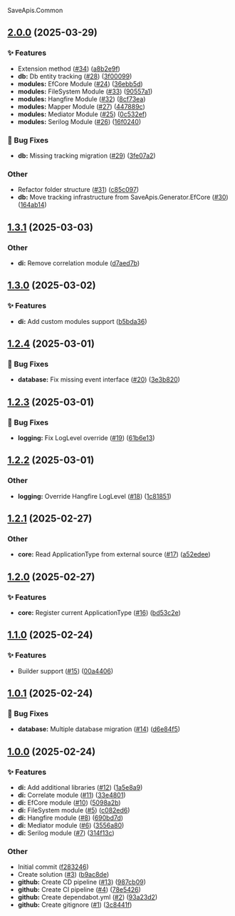 SaveApis.Common
<a name="2.0.0"></a>
## [2.0.0](https://www.github.com/SaveApis/SaveApis.Common/releases/tag/v2.0.0) (2025-03-29)

### ✨ Features

* Extension method ([#34](https://www.github.com/SaveApis/SaveApis.Common/issues/34)) ([a8b2e9f](https://www.github.com/SaveApis/SaveApis.Common/commit/a8b2e9faa268ad36dec3c75038347b80d8a12599))
* **db:** Db entity tracking ([#28](https://www.github.com/SaveApis/SaveApis.Common/issues/28)) ([3f00099](https://www.github.com/SaveApis/SaveApis.Common/commit/3f000999f8bb6043559db56a16d842ac0f34be80))
* **modules:** EfCore Module ([#24](https://www.github.com/SaveApis/SaveApis.Common/issues/24)) ([36ebb5d](https://www.github.com/SaveApis/SaveApis.Common/commit/36ebb5d5b0878aad92eafc297caec8562f16f9ac))
* **modules:** FileSystem Module ([#33](https://www.github.com/SaveApis/SaveApis.Common/issues/33)) ([90557a1](https://www.github.com/SaveApis/SaveApis.Common/commit/90557a10ccb5c90f4bf4550e0a2de80202d9c973))
* **modules:** Hangfire Module ([#32](https://www.github.com/SaveApis/SaveApis.Common/issues/32)) ([8cf73ea](https://www.github.com/SaveApis/SaveApis.Common/commit/8cf73ea82dc507c1a997790f998d048b0fee407e))
* **modules:** Mapper Module ([#27](https://www.github.com/SaveApis/SaveApis.Common/issues/27)) ([447889c](https://www.github.com/SaveApis/SaveApis.Common/commit/447889c638e31c9fe52c297af42fa9e4a19592ea))
* **modules:** Mediator Module ([#25](https://www.github.com/SaveApis/SaveApis.Common/issues/25)) ([0c532ef](https://www.github.com/SaveApis/SaveApis.Common/commit/0c532efd3cb504e82f6fc19662a21f7a6503a783))
* **modules:** Serilog Module ([#26](https://www.github.com/SaveApis/SaveApis.Common/issues/26)) ([16f0240](https://www.github.com/SaveApis/SaveApis.Common/commit/16f0240e11d0422a218ac2263b95fcd53bdfcac3))

### 🐛 Bug Fixes

* **db:** Missing tracking migration ([#29](https://www.github.com/SaveApis/SaveApis.Common/issues/29)) ([3fe07a2](https://www.github.com/SaveApis/SaveApis.Common/commit/3fe07a255937f5dc9e33e778d5ecf3c205e6130f))

### Other

* Refactor folder structure ([#31](https://www.github.com/SaveApis/SaveApis.Common/issues/31)) ([c85c097](https://www.github.com/SaveApis/SaveApis.Common/commit/c85c09754ab3c3a34dec407ffef60acdfbef7f7a))
* **db:** Move tracking infrastructure from SaveApis.Generator.EfCore ([#30](https://www.github.com/SaveApis/SaveApis.Common/issues/30)) ([164ab14](https://www.github.com/SaveApis/SaveApis.Common/commit/164ab140e20c99493cbe2acf59f81c67c5ea7088))

<a name="1.3.1"></a>
## [1.3.1](https://www.github.com/SaveApis/SaveApis.Common/releases/tag/v1.3.1) (2025-03-03)

### Other

* **di:** Remove correlation module ([d7aed7b](https://www.github.com/SaveApis/SaveApis.Common/commit/d7aed7b0f851517fbb1d3f22df59733f1c631a38))

<a name="1.3.0"></a>
## [1.3.0](https://www.github.com/SaveApis/SaveApis.Common/releases/tag/v1.3.0) (2025-03-02)

### ✨ Features

* **di:** Add custom modules support ([b5bda36](https://www.github.com/SaveApis/SaveApis.Common/commit/b5bda369fe68442fbe18423ee3cdf6fef45bf463))

<a name="1.2.4"></a>
## [1.2.4](https://www.github.com/SaveApis/SaveApis.Common/releases/tag/v1.2.4) (2025-03-01)

### 🐛 Bug Fixes

* **database:** Fix missing event interface ([#20](https://www.github.com/SaveApis/SaveApis.Common/issues/20)) ([3e3b820](https://www.github.com/SaveApis/SaveApis.Common/commit/3e3b820a80a106b8958cdf2cfc40f30dade85136))

<a name="1.2.3"></a>
## [1.2.3](https://www.github.com/SaveApis/SaveApis.Common/releases/tag/v1.2.3) (2025-03-01)

### 🐛 Bug Fixes

* **logging:** Fix LogLevel override ([#19](https://www.github.com/SaveApis/SaveApis.Common/issues/19)) ([61b6e13](https://www.github.com/SaveApis/SaveApis.Common/commit/61b6e1320d269cd7bdd87a0553cc290849344814))

<a name="1.2.2"></a>
## [1.2.2](https://www.github.com/SaveApis/SaveApis.Common/releases/tag/v1.2.2) (2025-03-01)

### Other

* **logging:** Override Hangfire LogLevel ([#18](https://www.github.com/SaveApis/SaveApis.Common/issues/18)) ([1c81851](https://www.github.com/SaveApis/SaveApis.Common/commit/1c81851593e5f824ded35d1e45977ed52073666e))

<a name="1.2.1"></a>
## [1.2.1](https://www.github.com/SaveApis/SaveApis.Common/releases/tag/v1.2.1) (2025-02-27)

### Other

* **core:** Read ApplicationType from external source ([#17](https://www.github.com/SaveApis/SaveApis.Common/issues/17)) ([a52edee](https://www.github.com/SaveApis/SaveApis.Common/commit/a52edeeaf0c39df095c0b364562a76cc8420ec0a))

<a name="1.2.0"></a>
## [1.2.0](https://www.github.com/SaveApis/SaveApis.Common/releases/tag/v1.2.0) (2025-02-27)

### ✨ Features

* **core:** Register current ApplicationType ([#16](https://www.github.com/SaveApis/SaveApis.Common/issues/16)) ([bd53c2e](https://www.github.com/SaveApis/SaveApis.Common/commit/bd53c2edfbbeb45ffb2e02a86e0d89cc4cddb38a))

<a name="1.1.0"></a>
## [1.1.0](https://www.github.com/SaveApis/SaveApis.Common/releases/tag/v1.1.0) (2025-02-24)

### ✨ Features

* Builder support ([#15](https://www.github.com/SaveApis/SaveApis.Common/issues/15)) ([00a4406](https://www.github.com/SaveApis/SaveApis.Common/commit/00a4406a4914f2cd7c2dcd612521fbea5e481d88))

<a name="1.0.1"></a>
## [1.0.1](https://www.github.com/SaveApis/SaveApis.Common/releases/tag/v1.0.1) (2025-02-24)

### 🐛 Bug Fixes

* **database:** Multiple database migration ([#14](https://www.github.com/SaveApis/SaveApis.Common/issues/14)) ([d6e84f5](https://www.github.com/SaveApis/SaveApis.Common/commit/d6e84f5a1d8d3949b856cd8f1276f6d9a76d5e92))

<a name="1.0.0"></a>
## [1.0.0](https://www.github.com/SaveApis/SaveApis.Common/releases/tag/v1.0.0) (2025-02-24)

### ✨ Features

* **di:** Add additional libraries ([#12](https://www.github.com/SaveApis/SaveApis.Common/issues/12)) ([1a5e8a9](https://www.github.com/SaveApis/SaveApis.Common/commit/1a5e8a938fc8629177cd44fcaf87ef952dc2ee10))
* **di:** Correlate module ([#11](https://www.github.com/SaveApis/SaveApis.Common/issues/11)) ([33e4801](https://www.github.com/SaveApis/SaveApis.Common/commit/33e480166396d7dbc42baf783e7c88bd5445678b))
* **di:** EfCore module ([#10](https://www.github.com/SaveApis/SaveApis.Common/issues/10)) ([5098a2b](https://www.github.com/SaveApis/SaveApis.Common/commit/5098a2b3916086ececad7b5b98a1ee636edf43ce))
* **di:** FileSystem module ([#5](https://www.github.com/SaveApis/SaveApis.Common/issues/5)) ([c082ed6](https://www.github.com/SaveApis/SaveApis.Common/commit/c082ed620594ebf0e579422ae384733a978406b7))
* **di:** Hangfire module ([#8](https://www.github.com/SaveApis/SaveApis.Common/issues/8)) ([690bd7d](https://www.github.com/SaveApis/SaveApis.Common/commit/690bd7dd97863b0ce499a72dd76c3a4a47b5073b))
* **di:** Mediator module ([#6](https://www.github.com/SaveApis/SaveApis.Common/issues/6)) ([3556a80](https://www.github.com/SaveApis/SaveApis.Common/commit/3556a80df9b948e5dd166c21bc367ee096460f88))
* **di:** Serilog module ([#7](https://www.github.com/SaveApis/SaveApis.Common/issues/7)) ([314f13c](https://www.github.com/SaveApis/SaveApis.Common/commit/314f13ca968ccd83aa21d545e4b38e0bdb83886a))

### Other

* Initial commit ([f283246](https://www.github.com/SaveApis/SaveApis.Common/commit/f283246ee213a62183da49cc950141f9ebb67074))
* Create solution ([#3](https://www.github.com/SaveApis/SaveApis.Common/issues/3)) ([b9ac8de](https://www.github.com/SaveApis/SaveApis.Common/commit/b9ac8deb2086fc96731b88a02140b368cc65a071))
* **github:** Create CD pipeline ([#13](https://www.github.com/SaveApis/SaveApis.Common/issues/13)) ([987cb09](https://www.github.com/SaveApis/SaveApis.Common/commit/987cb09a3bb6284011ad9619227de5a66b4b7b8f))
* **github:** Create CI pipeline ([#4](https://www.github.com/SaveApis/SaveApis.Common/issues/4)) ([78e5426](https://www.github.com/SaveApis/SaveApis.Common/commit/78e5426dbc4ab366f8f5ec5e34eecd48623fcbfd))
* **github:** Create dependabot.yml ([#2](https://www.github.com/SaveApis/SaveApis.Common/issues/2)) ([93a23d2](https://www.github.com/SaveApis/SaveApis.Common/commit/93a23d2ede3bc76132fb619901ba4326c0c9eb5e))
* **github:** Create gitignore ([#1](https://www.github.com/SaveApis/SaveApis.Common/issues/1)) ([3c8441f](https://www.github.com/SaveApis/SaveApis.Common/commit/3c8441fc187d096cdb24318239eeed063cb67a9a))

